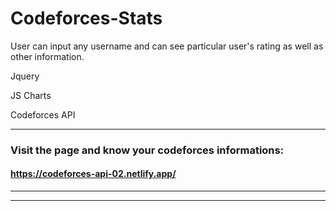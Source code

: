 
# Codeforces-Stats
User can input any username and can see particular user's rating as well as other information.

Jquery

JS Charts

Codeforces API

---

### Visit the page and know your codeforces informations: 
####  https://codeforces-api-02.netlify.app/
---


---
